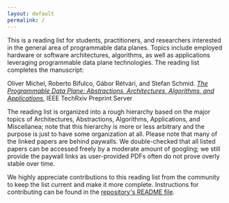 ```yaml
---
layout: default
permalink: /
---
```


This is a reading list for students, practitioners, and researchers interested in the general area of programmable data planes. Topics include employed hardware or software architectures, algorithms, as well as applications leveraging programmable data plane technologies. The reading list completes the manuscript:

Oliver Michel, Roberto Bifulco, Gábor Rétvári, and Stefan Schmid. *[The Programmable Data Plane: Abstractions, Architectures, Algorithms, and Applications]()*, IEEE TechRxiv Preprint Server

The reading list is organized into a rough hierarchy based on the major topics of Architectures, Abstractions, Algorithms, Applications, and Miscellanea; note that this hierarchy is more or less arbitrary and the purpose is just to have some organization at all. Please note that many of the linked papers are behind paywalls. We double-checked that all listed papers can be accessed freely by a moderate amount of googling; we still provide the paywall links as user-provided PDFs often do not prove overly stable over time. 

We highly appreciate contributions to this reading list from the community to keep the list current and make it more complete. Instructions for contributing can be found in the [repository's README file](https://github.com/programmabledataplanereview/programmabledataplanereview.github.io).